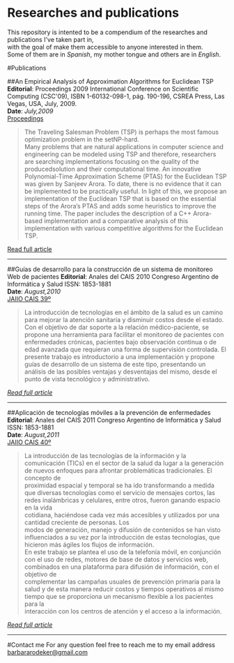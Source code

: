# Researches and publications

This repository is intented to be a compendium of the researches and publications I've taken part in,  
with the goal of make them accessible to anyone interested in them.  
Some of them are in *Spanish*, my mother tongue and others are in *English*.

#Publications


##An Empirical Analysis of Approximation Algorithms for Euclidean TSP
**Editorial**: Proceedings 2009 International Conference on Scientific Computing (CSC'09), ISBN 1-60132-098-1, pág. 190-196, CSREA Press, Las Vegas, USA, July, 2009.  
**Date**: *July,2009*  
[Proceedings](http://researchr.org/publication/csc-2009)  


>  The Traveling Salesman Problem (TSP) is perhaps the  most  famous  optimization  problem in the  setNP-hard.  
Many  problems  that  are  natural  applications  in  computer  science  and  engineering  can  be  modeled  using  TSP  and  therefore, researchers are searching implementations focusing on the quality of  the producedsolution and    their computational  time. An innovative  Polynomial-Time Approximation  Scheme  (PTAS)  for  the  Euclidean  TSP  was  given  by  Sanjeev  Arora.  To  date, there  is  no  evidence  that  it  can  be  implemented  to  be practically  useful.  In  light  of  this,  we  propose  an  implementation  of  the  Euclidean  TSP  that  is  based  on  the  essential  steps  of  the  Arora’s  PTAS  and  adds  some  heuristics  to  improve  the  running  time.  The  paper  includes  the description of  a C++ Arora-based implementation and a comparative analysis of  this implementation  with  various  competitive  algorithms  for  the  Euclidean TSP.  

[Read full article](https://github.com/barbaramartina/research-publications/blob/master/an-empirical-analysis-of-approximation-algorithms-for-euclidean-TSP.pdf)
***

##Guías de desarrollo para la construcción de un sistema de monitoreo Web de pacientes
**Editorial**: Anales del CAIS 2010   Congreso Argentino de Informática y Salud  ISSN: 1853-1881  
**Date**: *August,2010*  
[JAIIO CAIS 39º](http://39jaiio.sadio.org.ar/sites/default/files/39jaiio-cais-06_0.pdf)  


> La introducción de tecnologías en el ámbito de la salud es un camino para mejorar la atención
sanitaria y disminuir costos desde el estado. Con el objetivo de dar soporte a la relación médico-paciente, se
propone una herramienta para facilitar el monitoreo de pacientes con enfermedades crónicas, pacientes bajo
observación continua o de edad avanzada que requieran una forma de supervisión controlada. El presente
trabajo es introductorio a una implementación y propone guías de desarrollo de un sistema de este tipo,
presentando un análisis de las posibles ventajas y desventajas del mismo, desde el punto de vista tecnológico
y administrativo.  


[*Read full article*](https://github.com/barbaramartina/research-publications/blob/master/guias-de-desarrollo-para-la.pdf)

***

##Aplicación de tecnologías móviles a la prevención de enfermedades
**Editorial**: Anales del CAIS 2011   Congreso Argentino de Informática y Salud  ISSN: 1853-1881  
**Date**: *August,2011*  
[JAIIO CAIS 40º](http://40jaiio.sadio.org.ar/sites/default/files/T2011/CAIS/CAIS2011-09.pdf)

>La  introducción  de  las  tecnologías  de  la  información  y  la  comunicación  (TICs)  en  el  sector  de  la  salud  da  lugar  a  la  generación  de  nuevos  enfoques  para  afrontar  problemáticas  tradicionales.  El  concepto  de  
proximidad espacial y temporal se ha ido transformando a medida que diversas tecnologías como el servicio 
de  mensajes  cortos,  las  redes  inalámbricas  y  celulares,  entre  otros,  fueron  ganando  espacio  en  la  vida  
cotidiana,  haciéndose  cada  vez  más  accesibles  y  utilizados  por  una  cantidad  creciente  de  personas.  Los  
modos de generación, manejo y difusión de contenidos se han visto influenciados a su vez por la introducción de estas tecnologías, que hicieron más ágiles los flujos de información.  
En este trabajo se plantea el uso de la telefonía móvil, en conjunción con el uso de redes,  motores de base de 
datos  y  servicios  web,  combinados  en  una  plataforma  para  difusión  de  información,  con  el  objetivo  de  
complementar las campañas usuales de prevención primaria para la salud y de esta manera reducir costos y tiempos  operativos  al  mismo  tiempo  que  se  proporciona  un  mecanismo  flexible  a  los  pacientes  para  la  
interacción con los centros de atención y el acceso a la información.  

[*Read full article*](https://github.com/barbaramartina/research-publications/blob/master/aplicacion-de-tecnologias-moviles-a-la-prevencion.pdf)

***


#Contact me
For any question feel free to reach me to my email address <barbararodeker@gmail.com>
